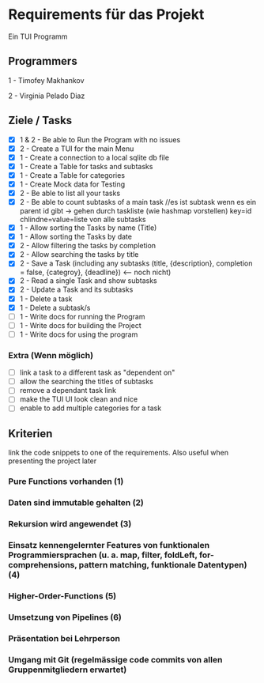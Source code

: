 # Requirements für das Projekt

Ein TUI Programm

## Programmers

1 - Timofey Makhankov

2 - Virginia Pelado Diaz

## Ziele / Tasks

- [X] 1 & 2 - Be able to Run the Program with no issues
- [X] 2 - Create a TUI for the main Menu
- [X] 1 - Create a connection to a local sqlite db file
- [X] 1 - Create a Table for tasks and subtasks
- [X] 1 - Create a Table for categories
- [X] 1 - Create Mock data for Testing
- [X] 2 - Be able to list all your tasks
- [X] 2 - Be able to count subtasks of a main task   //es ist subtask wenn es ein parent id gibt  -> gehen durch taskliste (wie hashmap vorstellen) key=id  chlindne=value=liste von alle subtasks
- [X] 1 - Allow sorting the Tasks by name (Title)
- [X] 1 - Allow sorting the Tasks by date
- [X] 2 - Allow filtering the tasks by completion
- [X] 2 - Allow searching the tasks by title
- [X] 2 - Save a Task (including any subtasks (title, {description}, completion = false, {categroy}, {deadline}) <-- noch nicht)
- [X] 2 - Read a single Task and show subtasks
- [X] 2 - Update a Task and its subtasks
- [X] 1 - Delete a task
- [X] 1 - Delete a subtask/s
- [ ] 1 - Write docs for running the Program
- [ ] 1 - Write docs for building the Project
- [ ] 1 - Write docs for using the program

### Extra (Wenn möglich)

- [ ] link a task to a different task as "dependent on"
- [ ] allow the searching the titles of subtasks
- [ ] remove a dependant task link
- [ ] make the TUI UI look clean and nice
- [ ] enable to add multiple categories for a task

## Kriterien

link the code snippets to one of the requirements. Also useful when presenting the project later

### Pure Functions vorhanden (1)

### Daten sind immutable gehalten (2)

### Rekursion wird angewendet (3)

### Einsatz kennengelernter Features von funktionalen Programmiersprachen (u. a. map, filter, foldLeft, for-comprehensions, pattern matching, funktionale Datentypen) (4)

### Higher-Order-Functions (5)

### Umsetzung von Pipelines (6)

### Präsentation bei Lehrperson

### Umgang mit Git (regelmässige code commits von allen Gruppenmitgliedern erwartet)
